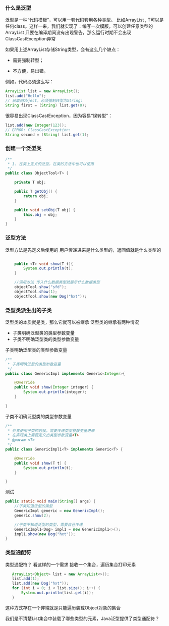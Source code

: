 ### 什么是泛型
泛型是一种“代码模板”，可以用一套代码套用各种类型。
比如ArrayList<T> , T可以是任何class。这样一来，我们就实现了：编写一次模版，可以创建任意类型的ArrayList
只要在编译期间没有出现警告，那么运行时期不会出现ClassCastException异常

如果用上述ArrayList存储String类型，会有这么几个缺点：

- 需要强制转型；

- 不方便，易出错。

例如，代码必须这么写：

``` java
ArrayList list = new ArrayList();
list.add("Hello");
// 获取到Object，必须强制转型为String:
String first = (String) list.get(0);
```

很容易出现ClassCastException，因为容易“误转型”：

``` java
list.add(new Integer(123));
// ERROR: ClassCastException:
String second = (String) list.get(1);
```

### 创建一个泛型类

```java
/**
 * 1. 在类上定义的泛型，在类的方法中也可以使用
 */
public class ObjectTool<T> {

    private T obj;

    public T getObj() {
        return obj;
    }

    public void setObj(T obj) {
        this.obj = obj;
    }
}
```

### 泛型方法
泛型方法是先定义后使用的
用户传递进来是什么类型的，返回值就是什么类型的

``` java

    public <T> void show(T t){
        System.out.println(t);
    }

    //调用方法 传入什么数据类型就展示什么数据类型
    objectTool.show("sfd");
    objectTool.show(1);
    objectTool.show(new Dog("hxt"));

```

### 泛型类派生出的子类
泛型类的本质就是类，那么它就可以被继承
泛型类的继承有两种情况
- 子类明确泛型类的类型参数变量
- 子类不明确泛型类的类型参数变量

子类明确泛型类的类型参数变量
```java
/**
 * 子类明确泛型的类型参数变量
 */
public class GenericImpl implements Generic<Integer>{

    @Override
    public void show(Integer integer) {
        System.out.println(integer);
    }
    
}
```

子类不明确泛型类的类型参数变量
```java
/**
 * 外界使用子类的时候，需要传递类型参数变量进来
 * 在实现类上需要定义出类型参数变量<T>
 * @param <T>
 */
public class GenericImpl1<T> implements Generic<T> {

    @Override
    public void show(T t) {
        System.out.println(t);
    }

}
```

测试
``` java
public static void main(String[] args) {
    //子类知道泛型的类型
    GenericImpl generic = new GenericImpl();
    generic.show(2);

    //子类不知道泛型的类型，需要自己传递
    GenericImpl1<Dog> impl1 = new GenericImpl1<>();
    impl1.show(new Dog("hxt"));
}
```

### 类型通配符
类型通配符？ 看这样的一个需求
接收一个集合，遍历集合打印元素

``` java
   ArrayList<Object> list = new ArrayList<>();
   list.add(1);
   list.add(new Dog("hxt"));
   for (int i = 0; i < list.size(); i++) {
       System.out.println(list.get(i));
   }
```

这种方式存在一个弊端就是只能遍历装载Object对象的集合

我们是不清楚List集合中装载了哪些类型的元素，Java泛型提供了类型通配符？


